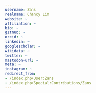 ```yaml
---
username: Zans
realname: Chancy Lim
website: ~
affiliation: ~
bio: ~
github: ~
orcid: ~
linkedin: ~
googlescholar: ~
wikidata: ~
twitter: ~
mastodon-url: ~
meta: ~
instagram: ~
redirect_from:
- /index.php/User:Zans
- /index.php/Special:Contributions/Zans
---
```

